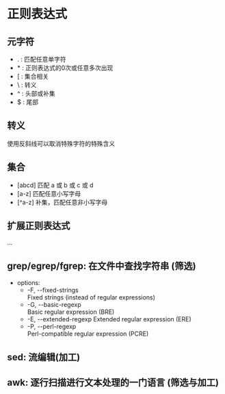 # 正则表达式

## 元字符

- \. : 匹配任意单字符
- \* : 正则表达式的0次或任意多次出现
- \[ : 集合相关
- \\ : 转义
- \^ : 头部或补集
- \$ : 尾部

## 转义

使用反斜线可以取消特殊字符的特殊含义

## 集合

- \[abcd] 匹配 a 或 b 或 c 或 d
- \[a-z] 匹配任意小写字母
- \[^a-z] 补集，匹配任意非小写字母

## 扩展正则表达式

...

## grep/egrep/fgrep: 在文件中查找字符串 (筛选)

- options:
    - -F, --fixed-strings \
    Fixed strings (instead of regular expressions)
    - -G, --basic-regexp \
    Basic regular expression (BRE)
    - -E, --extended-regexp
    Extended regular expression (ERE)
    - -P, --perl-regexp \
    Perl-compatible regular expression (PCRE)


## sed: 流编辑(加工)

## awk: 逐行扫描进行文本处理的一门语言 (筛选与加工)
